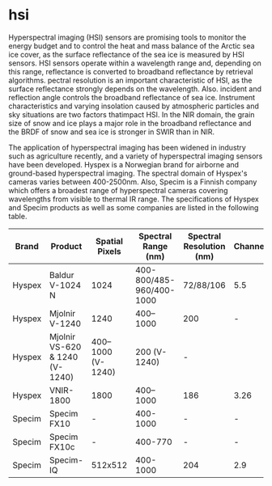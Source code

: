 # hsi
Hyperspectral imaging (HSI) sensors are promising tools to monitor the energy budget and to control the heat and mass balance of the Arctic sea ice cover, as the surface reflectance of the sea ice is measured by HSI sensors. HSI sensors operate within a wavelength range and, depending on this range, reflectance is converted to broadband reflectance by retrieval algorithms. pectral resolution is an important characteristic of HSI, as the surface reflectance strongly depends on the wavelength. Also. incident and reflection angle controls the broadband reflectance of sea ice. Instrument characteristics and varying insolation caused by atmospheric particles and sky situations are two factors thatimpact HSI. In the NIR domain, the grain size of snow and ice plays a major role in the broadband reflectance and the BRDF of snow and sea ice is stronger in SWIR than in NIR.

The application of hyperspectral imaging has been widened in industry such as agriculture recently, and a variety of hyperspectral imaging sensors have been developed. Hyspex is a Norwegian brand for airborne and ground-based hyperspectral imaging. The spectral domain of Hyspex's cameras varies between 400-2500nm. Also, Specim is a Finnish company which offers a broadest range of hyperspectral cameras covering wavelengths from visible to thermal IR range. The specifications of Hyspex and Specim products as well as some companies are listed in the following table.

| Brand | Product | Spatial Pixels | Spectral Range (nm) | Spectral Resolution (nm) | Channels |
|----------------|-----|----------------|----------------|-----|-----|
| Hyspex | Baldur V-1024 N | 1024 | 400-800/485-960/400-1000 | 72/88/106 | 5.5 |
| Hyspex | Mjolnir V-1240 | 1240 | 400–1000 | 200 | - |
|Hyspex | Mjolnir VS-620 & 1240 (V-1240) | 400–1000 (V-1240) | 200 (V-1240) | - |
|Hyspex | VNIR-1800 | 1800 | 400–1000 | 186 | 	3.26 |
| Specim | Specim FX10 | - | 400-1000 | - | - |
|Specim | Specim FX10c | - | 400-770 | - | - |
| Specim | Specim-IQ | 512x512 | 400-1000 | 204 | 2.9 |

